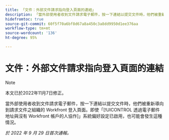 ```yaml
---
title: 「文件：外部文件請求指向登入頁面的連結」
description: 「當外部使用者收到文件請求電子郵件，按一下連結以提交文件時，他們被重新導向到請求文件之組織的 Workfront 登入頁面。即使「透過電子郵件地址與沒有 Workfront 帳戶的人協作」系統偏好設定已啟用，也可能會發生這種情況。
hidefromtoc: true
source-git-commit: 60f5f70a6bf8d67a8a450c3a8dd9950d1ee376aa
workflow-type: tm+mt
source-wordcount: '136'
ht-degree: 95%

---
```



# 文件：外部文件請求指向登入頁面的連結

<!--This article is on the WF and WFP TOCs-->

>[!NOTE]
>
>本文已於2022年11月7日修正。

當外部使用者收到文件請求電子郵件，按一下連結以提交文件時，他們被重新導向到請求文件之組織的 Workfront 登入頁面。即使「[!UICONTROL 透過電子郵件地址與沒有 Workfront 帳戶的人協作]」系統偏好設定已啟用，也可能會發生這種情況。

_於 2022 年 9 月 29 日首次通報。_

